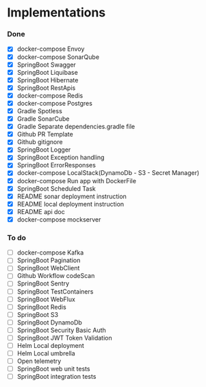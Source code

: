 # Implementations

### Done
- [x] docker-compose Envoy
- [x] docker-compose SonarQube
- [x] SpringBoot Swagger
- [x] SpringBoot Liquibase
- [x] SpringBoot Hibernate
- [x] SpringBoot RestApis
- [x] docker-compose Redis
- [x] docker-compose Postgres
- [x] Gradle Spotless
- [x] Gradle SonarCube
- [x] Gradle Separate dependencies.gradle file
- [x] Github PR Template
- [x] Github gitignore
- [x] SpringBoot Logger
- [x] SpringBoot Exception handling
- [x] SpringBoot ErrorResponses
- [x] docker-compose LocalStack(DynamoDb - S3 - Secret Manager)
- [x] docker-compose Run app with DockerFile
- [x] SpringBoot Scheduled Task
- [x] README sonar deployment instruction
- [x] README local deployment instruction
- [x] README api doc
- [x] docker-compose mockserver

### To do

- [ ] docker-compose Kafka
- [ ] SpringBoot Pagination
- [ ] SpringBoot WebClient
- [ ] Github Workflow codeScan
- [ ] SpringBoot Sentry
- [ ] SpringBoot TestContainers
- [ ] SpringBoot WebFlux
- [ ] SpringBoot Redis
- [ ] SpringBoot S3
- [ ] SpringBoot DynamoDb
- [ ] SpringBoot Security Basic Auth
- [ ] SpringBoot JWT Token Validation
- [ ] Helm Local deployment
- [ ] Helm Local umbrella
- [ ] Open telemetry
- [ ] SpringBoot web unit tests
- [ ] SpringBoot integration tests
